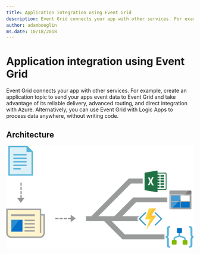 ```yaml
---
title: Application integration using Event Grid 
description: Event Grid connects your app with other services. For example, create an application topic to send your apps event data to Event Grid and take advantage of its reliable delivery, advanced routing, and direct integration with Azure. Alternatively, you can use Event Grid with Logic Apps to process data anywhere, without writing code.
author: adamboeglin
ms.date: 10/18/2018
---
```

# Application integration using Event Grid 
Event Grid connects your app with other services. For example, create an application topic to send your apps event data to Event Grid and take advantage of its reliable delivery, advanced routing, and direct integration with Azure. Alternatively, you can use Event Grid with Logic Apps to process data anywhere, without writing code.

## Architecture
<img src="media/application-integration-using-event-grid.svg" alt='architecture diagram' />
